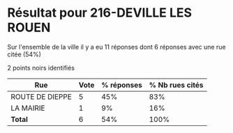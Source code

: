 # Résultat pour 216-DEVILLE LES ROUEN

Sur l'ensemble de la ville il y a eu 11 réponses dont 6 réponses avec une rue citée (54%)

2 points noirs identifiés

| Rue | Vote | % réponses | % Nb rues cités|
|-----|------|------------|----------------|
| ROUTE DE DIEPPE | 5 | 45% | 83%|
| LA MAIRIE | 1 | 9% | 16%|
| **Total** | 6 | 54% | 100%|
